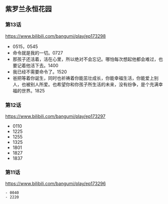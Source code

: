 ## 紫罗兰永恒花园
### 第13话
https://www.bilibili.com/bangumi/play/ep173298
- 0515，0545
- 命令就是我的一切。0727
- 那孩子还活着，活在心里，所以绝对不会忘记。哪怕每次想起他都会难过，也要记着他活下去。1400
- 我已经不需要命令了。1520
- 爸把等着你诞生，同时也祈祷着你能茁壮成长，你能幸福生活，你能爱上别人，也被别人所爱。也希望你和你孩子所生活的未来，没有纷争，是个充满幸福的世界。1825
### 第12话
https://www.bilibili.com/bangumi/play/ep173297
- 0110
- 1225
- 1255
- 1325
- 1801
- 1827
- 1837
### 第11话
https://www.bilibili.com/bangumi/play/ep173296
```
- 0040
- 2220
